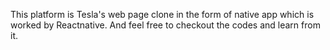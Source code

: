 This platform is Tesla's web page clone in the form of native app which is worked by Reactnative. And feel free to checkout the codes and learn from it.

